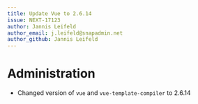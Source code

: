 ```yaml
---
title: Update Vue to 2.6.14
issue: NEXT-17123
author: Jannis Leifeld
author_email: j.leifeld@snapadmin.net 
author_github: Jannis Leifeld
---
```

# Administration
* Changed version of `vue` and `vue-template-compiler` to 2.6.14
